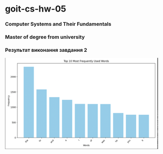 # goit-cs-hw-05

### Computer Systems and Their Fundamentals

### Master of degree from university


### Результат виконання завдання 2
![Count of words Visualization](doc/chart.png)
